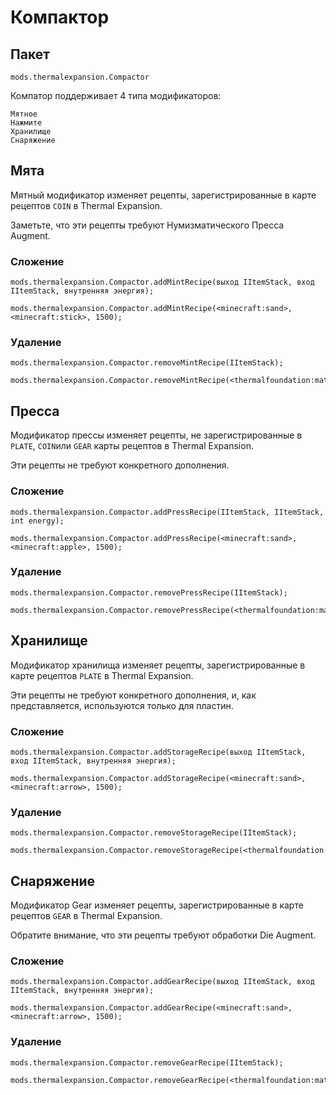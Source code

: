 # Компактор

## Пакет

`mods.thermalexpansion.Compactor`

Компатор поддерживает 4 типа модификаторов:

    Мятное
    Нажмите
    Хранилище
    Снаряжение
    

## Мята

Мятный модификатор изменяет рецепты, зарегистрированные в карте рецептов `COIN` в Thermal Expansion.

Заметьте, что эти рецепты требуют Нумизматического Пресса Augment.

### Сложение

```zenscript
mods.thermalexpansion.Compactor.addMintRecipe(выход IItemStack, вход IItemStack, внутренняя энергия);

mods.thermalexpansion.Compactor.addMintRecipe(<minecraft:sand>, <minecraft:stick>, 1500);
```

### Удаление

```zenscript
mods.thermalexpansion.Compactor.removeMintRecipe(IItemStack);

mods.thermalexpansion.Compactor.removeMintRecipe(<thermalfoundation:material:167>);
```

## Пресса

Модификатор прессы изменяет рецепты, не зарегистрированные в `PLATE`, `COIN`или `GEAR` карты рецептов в Thermal Expansion.

Эти рецепты не требуют конкретного дополнения.

### Сложение

```zenscript
mods.thermalexpansion.Compactor.addPressRecipe(IItemStack, IItemStack, int energy);

mods.thermalexpansion.Compactor.addPressRecipe(<minecraft:sand>, <minecraft:apple>, 1500);
```

### Удаление

```zenscript
mods.thermalexpansion.Compactor.removePressRecipe(IItemStack);

mods.thermalexpansion.Compactor.removePressRecipe(<thermalfoundation:material:167>);
```

## Хранилище

Модификатор хранилища изменяет рецепты, зарегистрированные в карте рецептов `PLATE` в Thermal Expansion.

Эти рецепты не требуют конкретного дополнения, и, как представляется, используются только для пластин.

### Сложение

```zenscript
mods.thermalexpansion.Compactor.addStorageRecipe(выход IItemStack, вход IItemStack, внутренняя энергия);

mods.thermalexpansion.Compactor.addStorageRecipe(<minecraft:sand>, <minecraft:arrow>, 1500);
```

### Удаление

```zenscript
mods.thermalexpansion.Compactor.removeStorageRecipe(IItemStack);

mods.thermalexpansion.Compactor.removeStorageRecipe(<thermalfoundation:material:167>);
```

## Снаряжение

Модификатор Gear изменяет рецепты, зарегистрированные в карте рецептов `GEAR` в Thermal Expansion.

Обратите внимание, что эти рецепты требуют обработки Die Augment.

### Сложение

```zenscript
mods.thermalexpansion.Compactor.addGearRecipe(выход IItemStack, вход IItemStack, внутренняя энергия);

mods.thermalexpansion.Compactor.addGearRecipe(<minecraft:sand>, <minecraft:arrow>, 1500);
```

### Удаление

```zenscript
mods.thermalexpansion.Compactor.removeGearRecipe(IItemStack);

mods.thermalexpansion.Compactor.removeGearRecipe(<thermalfoundation:material:167>);
```